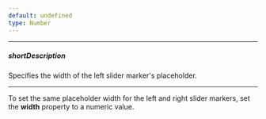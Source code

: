 ```yaml
---
default: undefined
type: Number
---
```

---
##### shortDescription
Specifies the width of the left slider marker's placeholder.

---
To set the same placeholder width for the left and right slider markers, set the **width** property to a numeric value.